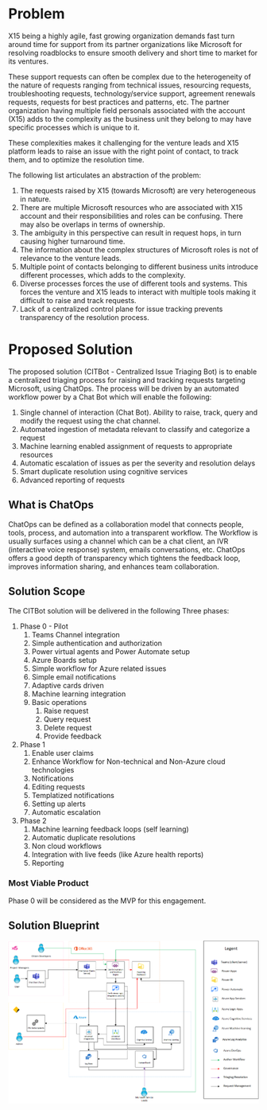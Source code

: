 # Problem 
X15 being a highly agile, fast growing organization demands fast turn around time for support from its partner organizations like Microsoft for resolving roadblocks to ensure smooth delivery and short time to market for its ventures. 

These support requests can often be complex due to the heterogeneity of the nature of requests ranging from technical issues, resourcing requests, troubleshooting requests, technology/service support, agreement renewals requests, requests for best practices and patterns, etc. The partner organization having multiple field personals associated with the account (X15) adds to the complexity as the business unit they belong to may have specific processes which is unique to it.

These complexities makes it challenging for the venture leads and X15 platform leads to raise an issue with the right point of contact, to track them, and to optimize the resolution time.

The following list articulates an abstraction of the problem:
1. The requests raised by X15 (towards Microsoft) are very heterogeneous in nature.
1. There are multiple Microsoft resources who are associated with X15 account and their responsibilities and roles can be confusing. There may also be overlaps in terms of ownership.
1. The ambiguity in this perspective can result in request hops, in turn causing higher turnaround time.
1. The information about the complex structures of Microsoft roles is not of relevance to the venture leads. 
1. Multiple point of contacts belonging to different business units introduce different processes, which adds to the complexity.
1. Diverse processes forces the use of different tools and systems. This forces the venture and X15 leads to interact with multiple tools making it difficult to raise and track requests. 
1. Lack of a centralized control plane for issue tracking prevents transparency of the resolution process.

# Proposed Solution
The proposed solution (CITBot - Centralized Issue Triaging Bot) is to enable a centralized triaging process for raising and tracking requests targeting Microsoft, using ChatOps. The process will be driven by an automated workflow power by a Chat Bot which will enable the following:
1. Single channel of interaction (Chat Bot). Ability to raise, track, query and modify the request using the chat channel. 
1. Automated ingestion of metadata relevant to classify and categorize a request 
1. Machine learning enabled assignment of requests to appropriate resources
1. Automatic escalation of issues as per the severity and resolution delays
1. Smart duplicate resolution using cognitive services
1. Advanced reporting of requests

## What is ChatOps

ChatOps can be defined as a collaboration model that connects people, tools, process, and automation into a transparent workflow. The Workflow is usually surfaces using a channel which can be a chat client, an IVR (interactive voice response) system, emails conversations, etc. ChatOps offers a good depth of transparency which tightens the feedback loop, improves information sharing, and enhances team collaboration. 

## Solution Scope
The CITBot solution will be delivered in the following Three phases:
1. Phase 0 - Pilot
   1. Teams Channel integration
   1. Simple authentication and authorization
   1. Power virtual agents and Power Automate setup
   1. Azure Boards setup
   1. Simple workflow for Azure related issues
   1. Simple email notifications 
   1. Adaptive cards driven 
   1. Machine learning integration
   1. Basic operations
      1. Raise request
      1. Query request
      1. Delete request
      1. Provide feedback
1. Phase 1
   1. Enable user claims
   1. Enhance Workflow for Non-technical and Non-Azure cloud technologies
   1. Notifications
   1. Editing requests
   1. Templatized notifications
   1. Setting up alerts 
   1. Automatic escalation
1. Phase 2
   1. Machine learning feedback loops (self learning)
   1. Automatic duplicate resolutions
   1. Non cloud workflows
   1. Integration with live feeds (like Azure health reports)
   1. Reporting 

### Most Viable Product
Phase 0 will be considered as the MVP for this engagement. 

## Solution Blueprint
![Image](/Images/CITBot.png)

